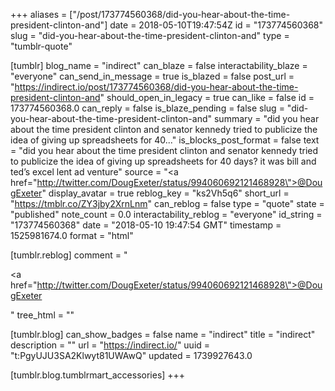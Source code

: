 +++
aliases = ["/post/173774560368/did-you-hear-about-the-time-president-clinton-and"]
date = 2018-05-10T19:47:54Z
id = "173774560368"
slug = "did-you-hear-about-the-time-president-clinton-and"
type = "tumblr-quote"

[tumblr]
blog_name = "indirect"
can_blaze = false
interactability_blaze = "everyone"
can_send_in_message = true
is_blazed = false
post_url = "https://indirect.io/post/173774560368/did-you-hear-about-the-time-president-clinton-and"
should_open_in_legacy = true
can_like = false
id = 173774560368.0
can_reply = false
is_blaze_pending = false
slug = "did-you-hear-about-the-time-president-clinton-and"
summary = "did you hear about the time president clinton and senator kennedy tried to publicize the idea of giving up spreadsheets for 40..."
is_blocks_post_format = false
text = "did you hear about the time president clinton and senator kennedy tried to publicize the idea of giving up spreadsheets for 40 days? it was bill and ted’s excel lent ad venture"
source = "<a href=\"http://twitter.com/DougExeter/status/994060692121468928\">@DougExeter</a>"
display_avatar = true
reblog_key = "ks2Vh5q6"
short_url = "https://tmblr.co/ZY3jby2XrnLnm"
can_reblog = false
type = "quote"
state = "published"
note_count = 0.0
interactability_reblog = "everyone"
id_string = "173774560368"
date = "2018-05-10 19:47:54 GMT"
timestamp = 1525981674.0
format = "html"

[tumblr.reblog]
comment = "<p><a href=\"http://twitter.com/DougExeter/status/994060692121468928\">@DougExeter</a></p>"
tree_html = ""

[tumblr.blog]
can_show_badges = false
name = "indirect"
title = "indirect"
description = ""
url = "https://indirect.io/"
uuid = "t:PgyUJU3SA2Klwyt81UWAwQ"
updated = 1739927643.0

[tumblr.blog.tumblrmart_accessories]
+++
